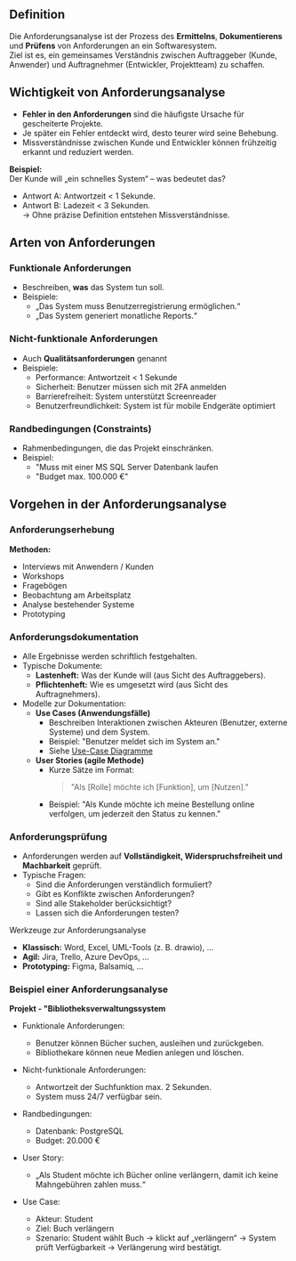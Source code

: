 ## Definition

Die Anforderungsanalyse ist der Prozess des **Ermittelns**, **Dokumentierens** und **Prüfens** von Anforderungen an ein Softwaresystem.  
Ziel ist es, ein gemeinsames Verständnis zwischen Auftraggeber (Kunde, Anwender) und Auftragnehmer (Entwickler, Projektteam) zu schaffen.

## Wichtigkeit von Anforderungsanalyse

- **Fehler in den Anforderungen** sind die häufigste Ursache für gescheiterte Projekte.  
- Je später ein Fehler entdeckt wird, desto teurer wird seine Behebung.  
- Missverständnisse zwischen Kunde und Entwickler können frühzeitig erkannt und reduziert werden.  

**Beispiel:**  
Der Kunde will „ein schnelles System“ – was bedeutet das? 

- Antwort A: Antwortzeit < 1 Sekunde.  
- Antwort B: Ladezeit < 3 Sekunden.  
→ Ohne präzise Definition entstehen Missverständnisse.  

## Arten von Anforderungen

### Funktionale Anforderungen

- Beschreiben, **was** das System tun soll.  
- Beispiele:  
    - „Das System muss Benutzerregistrierung ermöglichen.“  
    - „Das System generiert monatliche Reports.“

### Nicht-funktionale Anforderungen

- Auch **Qualitätsanforderungen** genannt
- Beispiele:
    - Performance: Antwortzeit < 1 Sekunde
    - Sicherheit: Benutzer müssen sich mit 2FA anmelden
    - Barrierefreiheit: System unterstützt Screenreader
    - Benutzerfreundlichkeit: System ist für mobile Endgeräte optimiert

### Randbedingungen (Constraints)

- Rahmenbedingungen, die das Projekt einschränken.
- Beispiel:
    - "Muss mit einer MS SQL Server Datenbank laufen
    - "Budget max. 100.000 €"


## Vorgehen in der Anforderungsanalyse

### Anforderungserhebung

**Methoden:**

- Interviews mit Anwendern / Kunden  
- Workshops  
- Fragebögen  
- Beobachtung am Arbeitsplatz  
- Analyse bestehender Systeme  
- Prototyping

### Anforderungsdokumentation

- Alle Ergebnisse werden schriftlich festgehalten.  
- Typische Dokumente: 
    - **Lastenheft:** Was der Kunde will (aus Sicht des Auftraggebers).  
    - **Pflichtenheft:** Wie es umgesetzt wird (aus Sicht des Auftragnehmers).
- Modelle zur Dokumentation:
    - **Use Cases (Anwendungsfälle)**  
       - Beschreiben Interaktionen zwischen Akteuren (Benutzer, externe Systeme) und dem System.  
       - Beispiel: "Benutzer meldet sich im System an."
       - Siehe [Use-Case Diagramme](../3AHWII/03_use-case-diagram.md)
    - **User Stories (agile Methode)**  
       - Kurze Sätze im Format:  
         > "Als [Rolle] möchte ich [Funktion], um [Nutzen]."
       - Beispiel: "Als Kunde möchte ich meine Bestellung online verfolgen, um jederzeit den Status zu kennen." 

### Anforderungsprüfung

- Anforderungen werden auf **Vollständigkeit, Widerspruchsfreiheit und Machbarkeit** geprüft.  
- Typische Fragen:  
    - Sind die Anforderungen verständlich formuliert?  
    - Gibt es Konflikte zwischen Anforderungen?  
    - Sind alle Stakeholder berücksichtigt?  
    - Lassen sich die Anforderungen testen?  

Werkzeuge zur Anforderungsanalyse

- **Klassisch:** Word, Excel, UML-Tools (z. B. drawio), ...  
- **Agil:** Jira, Trello, Azure DevOps, ...
- **Prototyping:** Figma, Balsamiq, ...

### Beispiel einer Anforderungsanalyse

**Projekt - "Bibliotheksverwaltungssystem**

- Funktionale Anforderungen:  
    - Benutzer können Bücher suchen, ausleihen und zurückgeben.  
    - Bibliothekare können neue Medien anlegen und löschen.  

- Nicht-funktionale Anforderungen:  
    - Antwortzeit der Suchfunktion max. 2 Sekunden.  
    - System muss 24/7 verfügbar sein.  

- Randbedingungen:  
    - Datenbank: PostgreSQL  
    - Budget: 20.000 €

- User Story:  
    - „Als Student möchte ich Bücher online verlängern, damit ich keine Mahngebühren zahlen muss.“  

- Use Case:  
    - Akteur: Student  
    - Ziel: Buch verlängern  
    - Szenario: Student wählt Buch → klickt auf „verlängern“ → System prüft Verfügbarkeit → Verlängerung wird bestätigt.  

